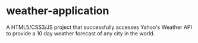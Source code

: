 # weather-application
A HTML5/CSS3/JS project that successfully accesses Yahoo's Weather API to provide a 10 day weather forecast of any city in the world.
